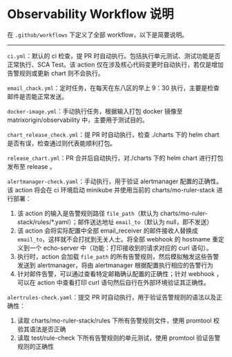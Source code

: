 # Observability Workflow 说明

在 `.github/workflows` 下定义了全部 workflow，以下是简要说明。

---

`ci.yml`：默认的 ci 检查，提 PR 时自动执行。包括执行单元测试、测试功能是否正常执行、SCA Test。该 action 仅在涉及核心代码变更时自动执行，若仅是增加告警规则或更新 chart 则不会执行。

`email_chack.yml`：定时任务，在每天在东八区的早上 9：30 执行，主要是检查邮件是否能正常发送。

`docker-image.yml`：手动执行任务，根据输入打包 docker 镜像至 matrixorigin/observability 中，主要用于测试目的。

`chart_release_check.yml`：提 PR 时自动执行，检查 ./charts 下的 helm chart 是否有误，检查通过则代表能顺利打包。

`release_chart.yml`：PR 合并后自动执行，对./charts 下的 helm chart 进行打包发布至 release 。

`alertmanager-check.yaml`：手动执行，用于验证 alertmanager 配置的正确性。该 action 将会在 ci 环境启动 minikube 并使用当前的 charts/mo-ruler-stack 进行部署：
1.  该 action 的输入是告警规则路径 `file_path`（默认为 charts/mo-ruler-stack/rules/*.yaml）；邮件送达地址 `email_to`（默认为 null，即不发送）
2.  该 action 会将实际配置中全部 email_receiver 的邮件接收人替换成`email_to`，这样就不会打扰到无关人士。将全部 webhook 的 hostname 重定义到一个 echo-server 中（功能：打印接收到的请求对应的 curl 语句）。
3.  执行时，action 会加载 `file_path` 的所有告警规则，然后模拟触发这些告警发送到 alertmanager，将由 alertmanager 根据配置执行相应的告警行为
4.  针对邮件告警，可以通过查看特定邮箱确认配置的正确性；针对 webhook ，可以在 action 中查看打印 curl 语句然后自行在外部环境验证其正确性。

`alertrules-check.yaml`：提交 PR 时自动执行，用于验证告警规则的语法以及正确性：
1. 读取 charts/mo-ruler-stack/rules 下所有告警规则文件，使用 promtool 校验其语法是否正确
2. 读取 test/rule-check 下所有告警规则的单元测试，使用 promtool 验证告警规则的正确性